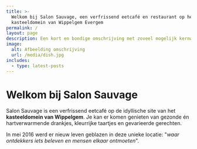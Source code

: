```yaml
---
title: >-
  Welkom bij Salon Sauvage, een verfrissend eetcafé en restaurant op het
  kasteeldomein van Wippelgem Evergem
permalink: /
layout: page
description: Een kort en bondige omschrijving met zoveel mogelijk kernwoorden
image:
  alt: Afbeelding omschrijving
  url: /media/dish.jpg
includes:
  - type: latest-posts
---
```

# Welkom bij Salon Sauvage

Salon Sauvage is een verfrissend eetcafé op de idyllische site van het **kasteeldomein van Wippelgem**. Je kan er komen genieten van gezonde én hartverwarmende drankjes, kleurrijke taartjes en gevarieerde gerechten.

In mei 2016 werd er nieuw leven geblazen in deze unieke locatie: "_waar ontdekkers iets beleven en mensen elkaar ontmoeten_".

